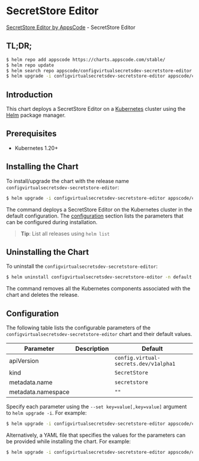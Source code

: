 # SecretStore Editor

[SecretStore Editor by AppsCode](https://appscode.com) - SecretStore Editor

## TL;DR;

```bash
$ helm repo add appscode https://charts.appscode.com/stable/
$ helm repo update
$ helm search repo appscode/configvirtualsecretsdev-secretstore-editor --version=v0.18.0
$ helm upgrade -i configvirtualsecretsdev-secretstore-editor appscode/configvirtualsecretsdev-secretstore-editor -n default --create-namespace --version=v0.18.0
```

## Introduction

This chart deploys a SecretStore Editor on a [Kubernetes](http://kubernetes.io) cluster using the [Helm](https://helm.sh) package manager.

## Prerequisites

- Kubernetes 1.20+

## Installing the Chart

To install/upgrade the chart with the release name `configvirtualsecretsdev-secretstore-editor`:

```bash
$ helm upgrade -i configvirtualsecretsdev-secretstore-editor appscode/configvirtualsecretsdev-secretstore-editor -n default --create-namespace --version=v0.18.0
```

The command deploys a SecretStore Editor on the Kubernetes cluster in the default configuration. The [configuration](#configuration) section lists the parameters that can be configured during installation.

> **Tip**: List all releases using `helm list`

## Uninstalling the Chart

To uninstall the `configvirtualsecretsdev-secretstore-editor`:

```bash
$ helm uninstall configvirtualsecretsdev-secretstore-editor -n default
```

The command removes all the Kubernetes components associated with the chart and deletes the release.

## Configuration

The following table lists the configurable parameters of the `configvirtualsecretsdev-secretstore-editor` chart and their default values.

|     Parameter      | Description |                     Default                      |
|--------------------|-------------|--------------------------------------------------|
| apiVersion         |             | <code>config.virtual-secrets.dev/v1alpha1</code> |
| kind               |             | <code>SecretStore</code>                         |
| metadata.name      |             | <code>secretstore</code>                         |
| metadata.namespace |             | <code>""</code>                                  |


Specify each parameter using the `--set key=value[,key=value]` argument to `helm upgrade -i`. For example:

```bash
$ helm upgrade -i configvirtualsecretsdev-secretstore-editor appscode/configvirtualsecretsdev-secretstore-editor -n default --create-namespace --version=v0.18.0 --set apiVersion=config.virtual-secrets.dev/v1alpha1
```

Alternatively, a YAML file that specifies the values for the parameters can be provided while
installing the chart. For example:

```bash
$ helm upgrade -i configvirtualsecretsdev-secretstore-editor appscode/configvirtualsecretsdev-secretstore-editor -n default --create-namespace --version=v0.18.0 --values values.yaml
```
